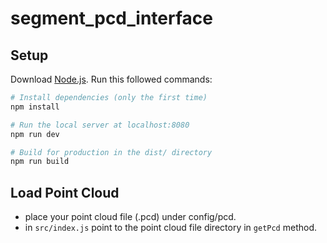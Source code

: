 # segment_pcd_interface

## Setup
Download [Node.js](https://nodejs.org/en/download/).
Run this followed commands:

``` bash
# Install dependencies (only the first time)
npm install

# Run the local server at localhost:8080
npm run dev

# Build for production in the dist/ directory
npm run build
```
## Load Point Cloud
- place your point cloud file (.pcd) under config/pcd.
- in `src/index.js` point to the point cloud file directory in `getPcd` method. 
